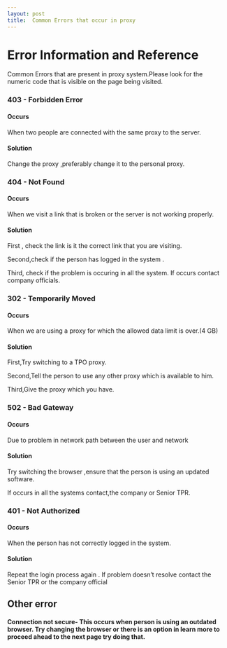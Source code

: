 ```yaml
---
layout: post
title:  Common Errors that occur in proxy
---
```


# Error Information and Reference

Common Errors that are present in proxy system.Please look for the numeric code that is visible on the page being visited.
### 403 - Forbidden Error

#### Occurs 
When two people are connected with the same proxy to the server.
#### Solution 
 Change the proxy ,preferably change it to the personal proxy.

### 404 - Not Found
#### Occurs    
When we visit a link that is broken or the server is not working properly.
#### Solution   
First , check the link is it the correct link that you are visiting.  

Second,check if the person has logged in the system .  

Third, check if the problem is occuring in all the system. If occurs contact company officials.   

### 302 - Temporarily Moved   
#### Occurs 
When we are using a proxy for which the allowed data limit is over.(4 GB)  
#### Solution   
First,Try switching to a TPO proxy.  

Second,Tell the person to use any other proxy which is available to him.

Third,Give the proxy which you have.


### 502 - Bad Gateway 
#### Occurs 
Due to problem in network path between the user and network
#### Solution 
Try switching the browser ,ensure that the person is using an updated software.  

If occurs in all the systems contact,the company or Senior TPR.

### 401 - Not Authorized
#### Occurs  
When the person has not correctly logged in the system.
#### Solution 
Repeat  the login process again . If problem doesn’t resolve contact the Senior TPR or the company official 


## Other error
#### Connection not secure- This occurs when person is using an outdated browser. Try changing the browser or there is an option in learn more to proceed ahead to the next page try doing that.


